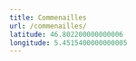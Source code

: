 ```yaml
---
title: Commenailles
url: /commenailles/
latitude: 46.802200000000006
longitude: 5.4515400000000005
---
```

